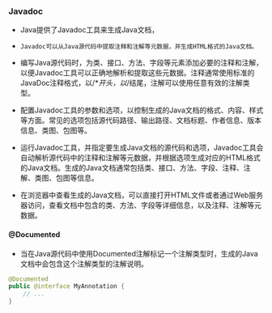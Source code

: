 ### Javadoc
* Java提供了Javadoc工具来生成Java文档，
* `Javadoc可以从Java源代码中提取注释和注解等元数据，并生成HTML格式的Java文档。`

* 编写Java源代码时，为类、接口、方法、字段等元素添加必要的注释和注解，以便Javadoc工具可以正确地解析和提取这些元数据。注释通常使用标准的JavaDoc注释格式，以/**开头，以*/结尾，注解可以使用任意有效的注解类型。
* 配置Javadoc工具的参数和选项，以控制生成的Java文档的格式、内容、样式等方面。常见的选项包括源代码路径、输出路径、文档标题、作者信息、版本信息、类图、包图等。
* 运行Javadoc工具，并指定要生成Java文档的源代码和选项，Javadoc工具会自动解析源代码中的注释和注解等元数据，并根据选项生成对应的HTML格式的Java文档。生成的Java文档通常包括类、接口、方法、字段、注释、注解、类图、包图等信息。
* 在浏览器中查看生成的Java文档，可以直接打开HTML文件或者通过Web服务器访问，查看文档中包含的类、方法、字段等详细信息，以及注释、注解等元数据。


#### @Documented
* 当在Java源代码中使用Documented注解标记一个注解类型时，生成的Java文档中会包含这个注解类型的注解说明。
```java
@Documented
public @interface MyAnnotation {
    // ...
}
```













